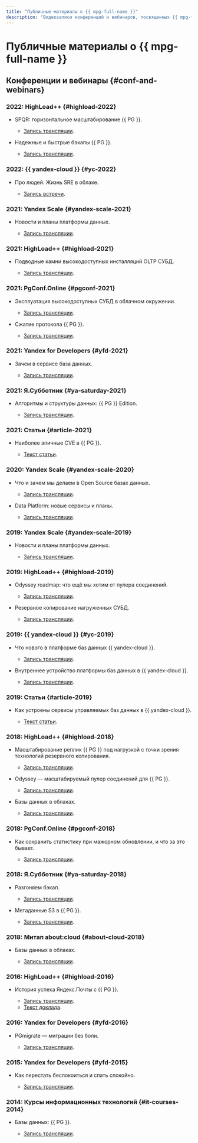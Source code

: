 ```yaml
---
title: "Публичные материалы о {{ mpg-full-name }}"
description: "Видеозаписи конференций и вебинаров, посвященных {{ mpg-full-name }}."
---
```


# Публичные материалы о {{ mpg-full-name }}

## Конференции и вебинары {#conf-and-webinars}

### 2022: HighLoad++ {#highload-2022}

* SPQR: горизонтальное масштабирование {{ PG }}.

  * [Запись трансляции](https://highload.ru/moscow/2022/abstracts/9662).

* Надежные и быстрые бэкапы {{ PG }}.

  * [Запись трансляции](https://www.youtube.com/watch?v=DcIq7H622dQ).

### 2022: {{ yandex-cloud }} {#yc-2022}

* Про людей. Жизнь SRE в облаке.

  * [Запись встречи](https://www.youtube.com/watch?v=8YwepbGf1WM).

### 2021: Yandex Scale {#yandex-scale-2021}

* Новости и планы платформы данных.

  * [Запись трансляции](https://www.youtube.com/watch?v=34azYnDBiYY).

### 2021: HighLoad++ {#highload-2021}

* Подводные камни высокодоступных инсталляций OLTP СУБД.

  * [Запись трансляции](https://www.youtube.com/watch?v=vxT0tDEk7jU).

### 2021: PgConf.Online {#pgconf-2021}

* Эксплуатация высокодоступных СУБД в облачном окружении.

  * [Запись трансляции](https://www.youtube.com/watch?v=B9tMOJdCPko).

* Сжатие протокола {{ PG }}.

  * [Запись трансляции](https://pgconf.ru/202110/309227).

### 2021: Yandex for Developers {#yfd-2021}

* Зачем в сервисе база данных.

  * [Запись трансляции](https://www.youtube.com/watch?v=cddm8I0UgjU).

### 2021: Я.Субботник {#ya-saturday-2021}

* Алгоритмы и структуры данных: {{ PG }} Edition.

  * [Запись трансляции](https://www.youtube.com/live/35Q2338ywEw?feature=share&t=2283).

### 2021: Статьи {#article-2021}

* Наиболее эпичные CVE в {{ PG }}.

  * [Текст статьи](https://xakep.ru/2021/12/03/postgresql-cve-history/).

### 2020: Yandex Scale {#yandex-scale-2020}

* Что и зачем мы делаем в Open Source базах данных.

  * [Запись трансляции](https://www.youtube.com/watch?v=PCG5bO9Ug60).

* Data Platform: новые сервисы и планы.

  * [Запись трансляции](https://www.youtube.com/watch?v=2366fedcSK8).

### 2019: Yandex Scale {#yandex-scale-2019}

* Новости и планы платформы данных.

  * [Запись трансляции](https://www.youtube.com/watch?v=wp3JugBvJFc).

### 2019: HighLoad++ {#highload-2019}

* Odyssey roadmap: что ещё мы хотим от пулера соединений.

  * [Запись трансляции](https://highload.ru/moscow/2019/abstracts/5982).

* Резервное копирование нагруженных СУБД.

  * [Запись трансляции](https://highload.ru/moscow/2019/abstracts/5981).

### 2019: {{ yandex-cloud }} {#yc-2019}

* Что нового в платформе баз данных {{ yandex-cloud }}.

  * [Запись трансляции](https://www.youtube.com/watch?v=5OcUo3J4Wdc).

* Внутреннее устройство платформы баз данных в {{ yandex-cloud }}.

  * [Запись трансляции](https://www.youtube.com/watch?v=Cwdg425a_cw).

### 2019: Статьи {#article-2019}

* Как устроены сервисы управляемых баз данных в {{ yandex-cloud }}.

  * [Текст статьи](https://habr.com/ru/companies/yandex/articles/477860/).

### 2018: HighLoad++ {#highload-2018}

* Масштабирование реплик {{ PG }} под нагрузкой с точки зрения технологий резервного копирования.

  * [Запись трансляции](https://highload.ru/moscow/2018/abstracts/3964).

* Odyssey — масштабируемый пулер соединений для {{ PG }}.

  * [Запись трансляции](https://www.youtube.com/watch?v=Wq7wQ9oyvSw).

* Базы данных в облаках.

  * [Запись трансляции](https://www.youtube.com/watch?v=xyMN1EA9p5Y).

### 2018: PgConf.Online {#pgconf-2018}

* Как сохранить статистику при мажорном обновлении, и что за это бывает.

  * [Запись трансляции](https://www.youtube.com/watch?v=uAbJ2C2Fxj8).

### 2018: Я.Субботник {#ya-saturday-2018}

* Разгоняем бэкап.

  * [Запись трансляции](https://www.youtube.com/watch?v=bXuN4Na0cEo).

* Метаданные S3 в {{ PG }}.

  * [Запись трансляции](https://www.youtube.com/watch?v=HqPYXZDt3VA).

### 2018: Митап about:cloud {#about-cloud-2018}

* Базы данных в облаках.

  * [Запись трансляции](https://www.youtube.com/watch?v=3n7O4QfYWus).

### 2016: HighLoad++ {#highload-2016}

* История успеха Яндекс.Почты с {{ PG }}.

  * [Запись трансляции](https://www.youtube.com/watch?v=pe_dwL38_o8).
  * [Текст доклада](https://habr.com/ru/articles/321756/).

### 2016: Yandex for Developers {#yfd-2016}

* PGmigrate — миграции без боли.

  * [Запись трансляции](https://www.youtube.com/watch?v=LqB1DA6fJB8).

### 2015: Yandex for Developers {#yfd-2015}

* Как перестать беспокоиться и спать спокойно.

  * [Запись трансляции](https://www.youtube.com/watch?v=cqyloVzIZqM).

### 2014: Курсы информационных технологий {#it-courses-2014}

* Базы данных: {{ PG }}.

  * [Запись трансляции](https://www.youtube.com/watch?v=ejLzS6rVpkk).
